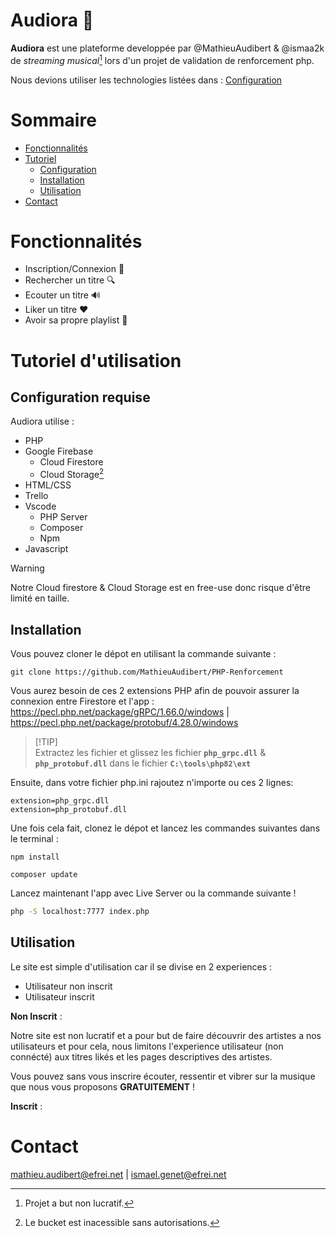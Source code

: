 # Audiora 🎵

**Audiora** est une plateforme developpée par 
@MathieuAudibert & @ismaa2k de *streaming musical*[^1] lors d'un projet de validation de renforcement php.

Nous devions utiliser les technologies listées dans : [Configuration](#configuration-requise) 

[^1]: Projet a but non lucratif.

# Sommaire

- [Fonctionnalités](#fonctionnalités)
- [Tutoriel](#tutoriel-dutilisation)
    - [Configuration](#configuration-requise)
    - [Installation](#installation)
    - [Utilisation](#utilisation)
- [Contact](#contact)

# Fonctionnalités

* Inscription/Connexion 📄
* Rechercher un titre 🔍
* Ecouter un titre 🔊
* Liker un titre ❤️
* Avoir sa propre playlist 💽

# Tutoriel d'utilisation

## Configuration requise

Audiora utilise :
- PHP
- Google Firebase
    - Cloud Firestore
    - Cloud Storage[^2]
- HTML/CSS
- Trello
- Vscode
    - PHP Server
    - Composer
    - Npm
- Javascript

>[!WARNING] 
>Notre Cloud firestore & Cloud Storage est en free-use donc risque d'être limité en taille.

[^2]: Le bucket est inacessible sans autorisations.

## Installation

Vous pouvez cloner le dépot en utilisant la commande suivante :
``` 
git clone https://github.com/MathieuAudibert/PHP-Renforcement
``` 

Vous aurez besoin de ces 2 extensions PHP afin de pouvoir assurer la connexion entre Firestore et l'app : 
https://pecl.php.net/package/gRPC/1.66.0/windows | https://pecl.php.net/package/protobuf/4.28.0/windows

>[!TIP]\
>Extractez les fichier et glissez les fichier **`php_grpc.dll`** & **`php_protobuf.dll`** dans le fichier **`C:\tools\php82\ext`**

Ensuite, dans votre fichier php.ini rajoutez n'importe ou ces 2 lignes: 
```
extension=php_grpc.dll
extension=php_protobuf.dll
```

Une fois cela fait, clonez le dépot et lancez les commandes suivantes dans le terminal : 
```
npm install
```

```
composer update 
```

Lancez maintenant l'app avec Live Server ou la commande suivante !

```bash
php -S localhost:7777 index.php
```

## Utilisation 

Le site est simple d'utilisation car il se divise en 2 experiences : 
- Utilisateur non inscrit
- Utilisateur inscrit

**Non Inscrit** :

Notre site est non lucratif et a pour but de faire découvrir des artistes a nos utilisateurs et pour cela, nous limitons l'experience utilisateur (non connécté) aux titres likés et les pages descriptives des artistes. 

Vous pouvez sans vous inscrire écouter, ressentir et vibrer sur la musique que nous vous proposons **GRATUITEMENT** ! 

[](public\ListedesMusiques-GoogleChrome2024-09-1719-33-35-ezgif.com-video-to-gif-converter.gif)

**Inscrit** :

# Contact

mathieu.audibert@efrei.net | ismael.genet@efrei.net
